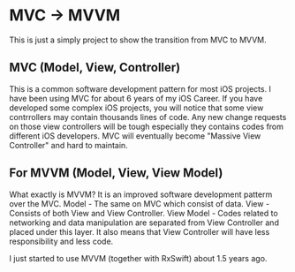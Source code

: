 # MVC -> MVVM

This is just a simply project to show the transition from MVC to MVVM. 


## MVC (Model, View, Controller)
This is a common software development pattern for most iOS projects. I have been using MVC for about 6 years of my iOS Career. 
If you have developed some complex iOS projects, you will notice that some view contrrollers may contain thousands lines of code. Any new change requests on those view controllers will be tough especially they contains codes from different iOS developers. MVC will eventually become "Massive View Controller" and hard to maintain.


## For MVVM (Model, View, View Model)
What exactly is MVVM? It is an improved software development patterm over the MVC. 
Model - The same on MVC which consist of data.
View - Consists of both View and View Controller.
View Model - Codes related to networking and data manipulation are separated from View Controller and placed under this layer. It also means that View Controller will have less responsibility and less code.

I just started to use MVVM (together with RxSwift) about 1.5 years ago. 
